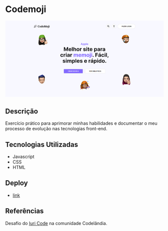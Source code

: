 # Codemoji
![](preview/preview.png)
## Descrição

Exercício prático para aprimorar minhas habilidades e documentar o meu processo de evolução nas tecnologias front-end.

## Tecnologias Utilizadas
 * Javascript
 * CSS
 * HTML

## Deploy
* [link](https://codelandia-codemoji.vercel.app/)

## Referências
Desafio do [Iuri Code](https://iuricode.com/) na comunidade Codelândia.
